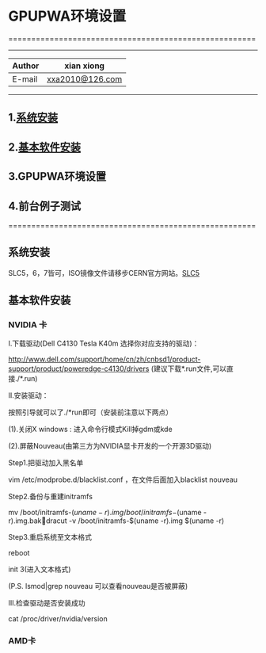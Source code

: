 # GPUPWA环境设置
======================================================

****
	
|Author|xian xiong|
|---|---
|E-mail|xxa2010@126.com
****

## 1.[系统安装](#系统安装)
## 2.[基本软件安装](#基本软件安装)
## 3.GPUPWA环境设置
## 4.前台例子测试

======================================================
## 系统安装
SLC5，6，7皆可，ISO镜像文件请移步CERN官方网站。[SLC5](http://linuxsoft.cern.ch/cern/slc5X/iso/)

## 基本软件安装
### NVIDIA 卡
I.下载驱动(Dell C4130  Tesla K40m 选择你对应支持的驱动)：

http://www.dell.com/support/home/cn/zh/cnbsd1/product-support/product/poweredge-c4130/drivers  (建议下载*.run文件,可以直接./*.run)

II.安装驱动：

按照引导就可以了./*run即可（安装前注意以下两点）

(1).关闭X windows : 进入命令行模式Kill掉gdm或kde

(2).屏蔽Nouveau(由第三方为NVIDIA显卡开发的一个开源3D驱动)

Step1.把驱动加入黑名单

vim /etc/modprobe.d/blacklist.conf ，在文件后面加入blacklist nouveau

Step2.备份与重建initramfs

mv /boot/initramfs-$(uname -r).img /boot/initramfs-$(uname -r).img.bakdracut -v /boot/initramfs-$(uname -r).img $(uname -r)

Step3.重启系统至文本格式

reboot

init 3(进入文本格式)

(P.S. lsmod|grep nouveau 可以查看nouveau是否被屏蔽)

III.检查驱动是否安装成功

cat /proc/driver/nvidia/version

### AMD卡
